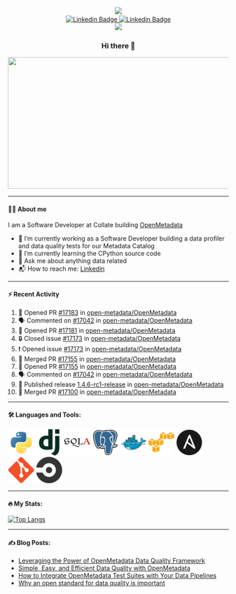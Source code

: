 <div id="header" align="center">
  <img src="https://media.giphy.com/media/5eLDrEaRGHegx2FeF2/giphy.gif" width="100"/>
</div>
<div id="badges" align="center">
  <a href="https://www.linkedin.com/in/teddycrepineau/">
    <img src="https://shields.io/badge/Linkedin-blue?logo=linkedin&logoColor=white&style=for-the-badge" alt="Linkedin Badge"/>
  </a>
  <a href="https://medium.com/@teddycrpineau">
    <img src="https://shields.io/badge/Medium-black?logo=medium&logoColor=white&style=for-the-badge" alt="Linkedin Badge"/>
  </a>
</div>
<div align="center">
  <img src="https://komarev.com/ghpvc/?username=TeddyCr&color=blue&style=flat-square" />
</div>

<h3 align="center">
Hi there 👋
</h3>
<div align="center">
  <img src="https://media.giphy.com/media/L8K62iTDkzGX6/giphy.gif" width="600" height="300"/>
</div>

---

#### :technologist: About me
I am a Software Developer at Collate building <a href="https://open-metadata.org"/>OpenMetadata</a>
- 🔭 I’m currently working as a Software Developer building a data profiler and data quality tests for our Metadata Catalog
- 🐍 I’m currently learning the CPython source code
- 💬 Ask me about anything data related
- 📬 How to reach me: [Linkedin](https://shields.io/badge/Linkedin-blue?logo=linkedin&logoColor=white&style=for-the-badge)

---

#### ⚡️ Recent Activity
<!--START_SECTION:activity-->
1. 💪 Opened PR [#17183](https://github.com/open-metadata/OpenMetadata/pull/17183) in [open-metadata/OpenMetadata](https://github.com/open-metadata/OpenMetadata)
2. 🗣 Commented on [#17042](https://github.com/open-metadata/OpenMetadata/issues/17042#issuecomment-2250461954) in [open-metadata/OpenMetadata](https://github.com/open-metadata/OpenMetadata)
3. 💪 Opened PR [#17181](https://github.com/open-metadata/OpenMetadata/pull/17181) in [open-metadata/OpenMetadata](https://github.com/open-metadata/OpenMetadata)
4. 🔒 Closed issue [#17173](https://github.com/open-metadata/OpenMetadata/issues/17173) in [open-metadata/OpenMetadata](https://github.com/open-metadata/OpenMetadata)
5. ❗ Opened issue [#17173](https://github.com/open-metadata/OpenMetadata/issues/17173) in [open-metadata/OpenMetadata](https://github.com/open-metadata/OpenMetadata)
6. 🎉 Merged PR [#17155](https://github.com/open-metadata/OpenMetadata/pull/17155) in [open-metadata/OpenMetadata](https://github.com/open-metadata/OpenMetadata)
7. 💪 Opened PR [#17155](https://github.com/open-metadata/OpenMetadata/pull/17155) in [open-metadata/OpenMetadata](https://github.com/open-metadata/OpenMetadata)
8. 🗣 Commented on [#17042](https://github.com/open-metadata/OpenMetadata/issues/17042#issuecomment-2245322195) in [open-metadata/OpenMetadata](https://github.com/open-metadata/OpenMetadata)
9. 🚀 Published release [1.4.6-rc1-release](https://github.com/open-metadata/OpenMetadata/releases/tag/1.4.6-rc1-release) in [open-metadata/OpenMetadata](https://github.com/open-metadata/OpenMetadata)
10. 🎉 Merged PR [#17100](https://github.com/open-metadata/OpenMetadata/pull/17100) in [open-metadata/OpenMetadata](https://github.com/open-metadata/OpenMetadata)
<!--END_SECTION:activity-->

---

#### :hammer_and_wrench: Languages and Tools:
<div>
   <img src="https://github.com/devicons/devicon/blob/master/icons/python/python-original.svg" width="60" height="60"/>
   <img src="https://github.com/devicons/devicon/blob/master/icons/django/django-plain.svg" width="60" height="60"/>
   <img src="https://github.com/devicons/devicon/blob/master/icons/sqlalchemy/sqlalchemy-original.svg" width="60" height="60"/>
   <img src="https://github.com/devicons/devicon/blob/master/icons/postgresql/postgresql-original.svg" width="60" height="60"/>
   <img src="https://github.com/devicons/devicon/blob/master/icons/docker/docker-original.svg" width="60" height="60"/>
   <img src="https://github.com/devicons/devicon/blob/master/icons/amazonwebservices/amazonwebservices-original.svg" width="60" height="60"/>
   <img src="https://github.com/devicons/devicon/blob/master/icons/ansible/ansible-original.svg" width="60" height="60"/>
   <img src="https://github.com/devicons/devicon/blob/master/icons/git/git-original.svg" width="60" height="60"/>
   <img src="https://github.com/devicons/devicon/blob/master/icons/circleci/circleci-plain.svg" width="60" height="60"/>
</div>

---

#### 🔥 My Stats:
[![Top Langs](https://github-readme-stats.vercel.app/api/top-langs/?username=TeddyCr&layout=compact&hide=javascript,html,css)](https://github.com/anuraghazra/github-readme-stats)

---

#### ✍️ Blog Posts:
<!-- BLOG-POST-LIST:START -->
- [Leveraging the Power of OpenMetadata Data Quality Framework](https://blog.open-metadata.org/leveraging-the-power-of-openmetadata-data-quality-framework-385ba2d8eaf?source=rss-16e0670af08f------2)
- [Simple, Easy, and Efficient Data Quality with OpenMetadata](https://blog.open-metadata.org/simple-easy-and-efficient-data-quality-with-openmetadata-1c4e7d329364?source=rss-16e0670af08f------2)
- [How to Integrate OpenMetadata Test Suites with Your Data Pipelines](https://blog.open-metadata.org/how-to-integrate-openmetadata-test-suites-with-your-data-pipelines-d83fb55fa494?source=rss-16e0670af08f------2)
- [Why an open standard for data quality is important](https://blog.open-metadata.org/why-are-we-building-a-data-quality-standard-1753fae87259?source=rss-16e0670af08f------2)
<!-- BLOG-POST-LIST:END -->
